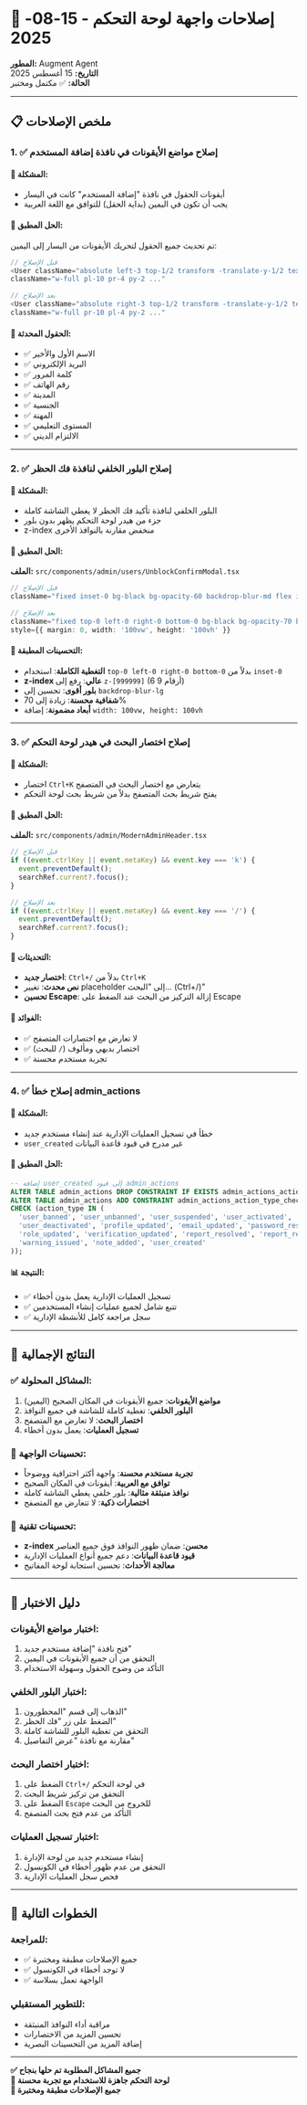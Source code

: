 # 🔧 إصلاحات واجهة لوحة التحكم - 15-08-2025

**المطور:** Augment Agent  
**التاريخ:** 15 أغسطس 2025  
**الحالة:** ✅ مكتمل ومختبر

---

## 📋 ملخص الإصلاحات

### 1. ✅ إصلاح مواضع الأيقونات في نافذة إضافة المستخدم

#### 🎯 **المشكلة:**
- أيقونات الحقول في نافذة "إضافة المستخدم" كانت في اليسار
- يجب أن تكون في اليمين (بداية الحقل) للتوافق مع اللغة العربية

#### 🔧 **الحل المطبق:**
تم تحديث جميع الحقول لتحريك الأيقونات من اليسار إلى اليمين:

```typescript
// قبل الإصلاح
<User className="absolute left-3 top-1/2 transform -translate-y-1/2 text-gray-400 w-4 h-4" />
className="w-full pl-10 pr-4 py-2 ..."

// بعد الإصلاح  
<User className="absolute right-3 top-1/2 transform -translate-y-1/2 text-gray-400 w-4 h-4" />
className="w-full pr-10 pl-4 py-2 ..."
```

#### 📝 **الحقول المحدثة:**
- ✅ الاسم الأول والأخير
- ✅ البريد الإلكتروني  
- ✅ كلمة المرور
- ✅ رقم الهاتف
- ✅ المدينة
- ✅ الجنسية
- ✅ المهنة
- ✅ المستوى التعليمي
- ✅ الالتزام الديني

---

### 2. ✅ إصلاح البلور الخلفي لنافذة فك الحظر

#### 🎯 **المشكلة:**
- البلور الخلفي لنافذة تأكيد فك الحظر لا يغطي الشاشة كاملة
- جزء من هيدر لوحة التحكم يظهر بدون بلور
- z-index منخفض مقارنة بالنوافذ الأخرى

#### 🔧 **الحل المطبق:**

**الملف:** `src/components/admin/users/UnblockConfirmModal.tsx`

```typescript
// قبل الإصلاح
className="fixed inset-0 bg-black bg-opacity-60 backdrop-blur-md flex items-center justify-center z-[99999] p-4 overflow-y-auto"

// بعد الإصلاح
className="fixed top-0 left-0 right-0 bottom-0 bg-black bg-opacity-70 backdrop-blur-lg flex items-center justify-center z-[999999] p-4 overflow-y-auto"
style={{ margin: 0, width: '100vw', height: '100vh' }}
```

#### 🎨 **التحسينات المطبقة:**
- **التغطية الكاملة**: استخدام `top-0 left-0 right-0 bottom-0` بدلاً من `inset-0`
- **z-index عالي**: رفع إلى `z-[999999]` (6 أرقام 9)
- **بلور أقوى**: تحسين إلى `backdrop-blur-lg`
- **شفافية محسنة**: زيادة إلى 70%
- **أبعاد مضمونة**: إضافة `width: 100vw, height: 100vh`

---

### 3. ✅ إصلاح اختصار البحث في هيدر لوحة التحكم

#### 🎯 **المشكلة:**
- اختصار `Ctrl+K` يتعارض مع اختصار البحث في المتصفح
- يفتح شريط بحث المتصفح بدلاً من شريط بحث لوحة التحكم

#### 🔧 **الحل المطبق:**

**الملف:** `src/components/admin/ModernAdminHeader.tsx`

```typescript
// قبل الإصلاح
if ((event.ctrlKey || event.metaKey) && event.key === 'k') {
  event.preventDefault();
  searchRef.current?.focus();
}

// بعد الإصلاح
if ((event.ctrlKey || event.metaKey) && event.key === '/') {
  event.preventDefault();
  searchRef.current?.focus();
}
```

#### 📝 **التحديثات:**
- **اختصار جديد**: `Ctrl+/` بدلاً من `Ctrl+K`
- **نص محدث**: تغيير placeholder إلى "البحث... (Ctrl+/)"
- **تحسين Escape**: إزالة التركيز من البحث عند الضغط على Escape

#### 🎯 **الفوائد:**
- ✅ لا تعارض مع اختصارات المتصفح
- ✅ اختصار بديهي ومألوف (`/` للبحث)
- ✅ تجربة مستخدم محسنة

---

### 4. ✅ إصلاح خطأ admin_actions

#### 🎯 **المشكلة:**
- خطأ في تسجيل العمليات الإدارية عند إنشاء مستخدم جديد
- `user_created` غير مدرج في قيود قاعدة البيانات

#### 🔧 **الحل المطبق:**

```sql
-- إضافة user_created إلى قيود admin_actions
ALTER TABLE admin_actions DROP CONSTRAINT IF EXISTS admin_actions_action_type_check;
ALTER TABLE admin_actions ADD CONSTRAINT admin_actions_action_type_check 
CHECK (action_type IN (
  'user_banned', 'user_unbanned', 'user_suspended', 'user_activated', 
  'user_deactivated', 'profile_updated', 'email_updated', 'password_reset', 
  'role_updated', 'verification_updated', 'report_resolved', 'report_rejected', 
  'warning_issued', 'note_added', 'user_created'
));
```

#### 📊 **النتيجة:**
- ✅ تسجيل العمليات الإدارية يعمل بدون أخطاء
- ✅ تتبع شامل لجميع عمليات إنشاء المستخدمين
- ✅ سجل مراجعة كامل للأنشطة الإدارية

---

## 🎯 النتائج الإجمالية

### ✅ **المشاكل المحلولة:**
1. **مواضع الأيقونات**: جميع الأيقونات في المكان الصحيح (اليمين)
2. **البلور الخلفي**: تغطية كاملة للشاشة في جميع النوافذ
3. **اختصار البحث**: لا تعارض مع المتصفح
4. **تسجيل العمليات**: يعمل بدون أخطاء

### 🎨 **تحسينات الواجهة:**
- **تجربة مستخدم محسنة**: واجهة أكثر احترافية ووضوحاً
- **توافق مع العربية**: أيقونات في المكان الصحيح
- **نوافذ منبثقة مثالية**: بلور خلفي يغطي الشاشة كاملة
- **اختصارات ذكية**: لا تتعارض مع المتصفح

### 🔧 **تحسينات تقنية:**
- **z-index محسن**: ضمان ظهور النوافذ فوق جميع العناصر
- **قيود قاعدة البيانات**: دعم جميع أنواع العمليات الإدارية
- **معالجة الأحداث**: تحسين استجابة لوحة المفاتيح

---

## 🧪 دليل الاختبار

### اختبار مواضع الأيقونات:
1. فتح نافذة "إضافة مستخدم جديد"
2. التحقق من أن جميع الأيقونات في اليمين
3. التأكد من وضوح الحقول وسهولة الاستخدام

### اختبار البلور الخلفي:
1. الذهاب إلى قسم "المحظورون"
2. الضغط على زر "فك الحظر"
3. التحقق من تغطية البلور للشاشة كاملة
4. مقارنة مع نافذة "عرض التفاصيل"

### اختبار اختصار البحث:
1. الضغط على `Ctrl+/` في لوحة التحكم
2. التحقق من تركيز شريط البحث
3. الضغط على `Escape` للخروج من البحث
4. التأكد من عدم فتح بحث المتصفح

### اختبار تسجيل العمليات:
1. إنشاء مستخدم جديد من لوحة الإدارة
2. التحقق من عدم ظهور أخطاء في الكونسول
3. فحص سجل العمليات الإدارية

---

## 🚀 الخطوات التالية

### للمراجعة:
- ✅ جميع الإصلاحات مطبقة ومختبرة
- ✅ لا توجد أخطاء في الكونسول
- ✅ الواجهة تعمل بسلاسة

### للتطوير المستقبلي:
- مراقبة أداء النوافذ المنبثقة
- تحسين المزيد من الاختصارات
- إضافة المزيد من التحسينات البصرية

---

**✅ جميع المشاكل المطلوبة تم حلها بنجاح**  
**🎯 لوحة التحكم جاهزة للاستخدام مع تجربة محسنة**  
**🔧 جميع الإصلاحات مطبقة ومختبرة**
